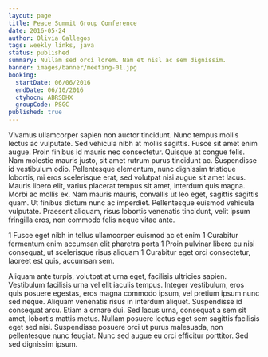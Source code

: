 ```yaml
---
layout: page
title: Peace Summit Group Conference
date: 2016-05-24
author: Olivia Gallegos
tags: weekly links, java
status: published
summary: Nullam sed orci lorem. Nam et nisl ac sem dignissim.
banner: images/banner/meeting-01.jpg
booking:
  startDate: 06/06/2016
  endDate: 06/10/2016
  ctyhocn: ABRSDHX
  groupCode: PSGC
published: true
---
```

Vivamus ullamcorper sapien non auctor tincidunt. Nunc tempus mollis lectus ac vulputate. Sed vehicula nibh at mollis sagittis. Fusce sit amet enim augue. Proin finibus id mauris nec consectetur. Quisque at congue felis. Nam molestie mauris justo, sit amet rutrum purus tincidunt ac. Suspendisse id vestibulum odio. Pellentesque elementum, nunc dignissim tristique lobortis, mi eros scelerisque erat, sed volutpat nisi augue sit amet lacus. Mauris libero elit, varius placerat tempus sit amet, interdum quis magna. Morbi ac mollis ex. Nam mauris mauris, convallis ut leo eget, sagittis sagittis quam. Ut finibus dictum nunc ac imperdiet. Pellentesque euismod vehicula vulputate. Praesent aliquam, risus lobortis venenatis tincidunt, velit ipsum fringilla eros, non commodo felis neque vitae ante.

1 Fusce eget nibh in tellus ullamcorper euismod ac et enim
1 Curabitur fermentum enim accumsan elit pharetra porta
1 Proin pulvinar libero eu nisi consequat, ut scelerisque risus aliquam
1 Curabitur eget orci consectetur, laoreet est quis, accumsan sem.

Aliquam ante turpis, volutpat at urna eget, facilisis ultricies sapien. Vestibulum facilisis urna vel elit iaculis tempus. Integer vestibulum, eros quis posuere egestas, eros magna commodo ipsum, vel pretium ipsum nunc sed neque. Aliquam venenatis risus in interdum aliquet. Suspendisse id consequat arcu. Etiam a ornare dui. Sed lacus urna, consequat a sem sit amet, lobortis mattis metus. Nullam posuere lectus eget sem sagittis facilisis eget sed nisi. Suspendisse posuere orci ut purus malesuada, non pellentesque nunc feugiat. Nunc sed augue eu orci efficitur porttitor. Sed sed dignissim ipsum.
